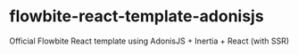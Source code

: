 # flowbite-react-template-adonisjs

Official Flowbite React template using AdonisJS + Inertia + React (with SSR)

